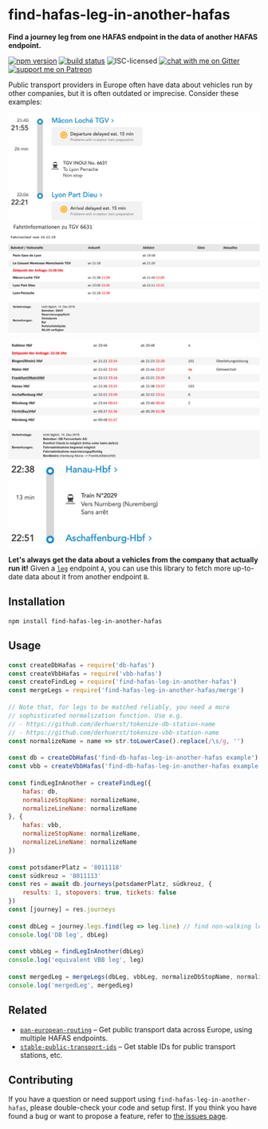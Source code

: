 # find-hafas-leg-in-another-hafas

**Find a journey leg from one HAFAS endpoint in the data of another HAFAS endpoint.**

[![npm version](https://img.shields.io/npm/v/find-hafas-leg-in-another-hafas.svg)](https://www.npmjs.com/package/find-hafas-leg-in-another-hafas)
[![build status](https://api.travis-ci.org/derhuerst/find-hafas-leg-in-another-hafas.svg?branch=master)](https://travis-ci.org/derhuerst/find-hafas-leg-in-another-hafas)
![ISC-licensed](https://img.shields.io/github/license/derhuerst/find-hafas-leg-in-another-hafas.svg)
[![chat with me on Gitter](https://img.shields.io/badge/chat%20with%20me-on%20gitter-512e92.svg)](https://gitter.im/derhuerst)
[![support me on Patreon](https://img.shields.io/badge/support%20me-on%20patreon-fa7664.svg)](https://patreon.com/derhuerst)

Public transport providers in Europe often have data about vehicles run by other companies, but it is often outdated or imprecise. Consider these examples:

![sncf.com showing TGV 6631](docs/tgv-6631-sncf.png)
![bahn.de showing TGV 6631](docs/tgv-6631-db.png)

![bahn.de showing IC 2029](docs/ic-2029-db.png)
![sncf.com showing IC 2029](docs/ic-2029-sncf.png)

**Let's always get the data about a vehicles from the company that actually run it!** Given a [`leg`](https://github.com/public-transport/friendly-public-transport-format/blob/1.2.1/spec/readme.md#journey) endpoint `A`, you can use this library to fetch more up-to-date data about it from another endpoint `B`.


## Installation

```shell
npm install find-hafas-leg-in-another-hafas
```


## Usage

```js
const createDbHafas = require('db-hafas')
const createVbbHafas = require('vbb-hafas')
const createFindLeg = require('find-hafas-leg-in-another-hafas')
const mergeLegs = require('find-hafas-leg-in-another-hafas/merge')

// Note that, for legs to be matched reliably, you need a more
// sophisticated normalization function. Use e.g.
// - https://github.com/derhuerst/tokenize-db-station-name
// - https://github.com/derhuerst/tokenize-vbb-station-name
const normalizeName = name => str.toLowerCase().replace(/\s/g, '')

const db = createDbHafas('find-db-hafas-leg-in-another-hafas example')
const vbb = createVbbHafas('find-db-hafas-leg-in-another-hafas example')

const findLegInAnother = createFindLeg({
	hafas: db,
	normalizeStopName: normalizeName,
	normalizeLineName: normalizeName
}, {
	hafas: vbb,
	normalizeStopName: normalizeName,
	normalizeLineName: normalizeName
})

const potsdamerPlatz = '8011118'
const südkreuz = '8011113'
const res = await db.journeys(potsdamerPlatz, südkreuz, {
	results: 1, stopovers: true, tickets: false
})
const [journey] = res.journeys

const dbLeg = journey.legs.find(leg => leg.line) // find non-walking leg
console.log('DB leg', dbLeg)

const vbbLeg = findLegInAnother(dbLeg)
console.log('equivalent VBB leg', leg)

const mergedLeg = mergeLegs(dbLeg, vbbLeg, normalizeDbStopName, normalizeVbbStopName)
console.log('mergedLeg', mergedLeg)
```


## Related

- [`pan-european-routing`](https://github.com/derhuerst/pan-european-routing) – Get public transport data across Europe, using multiple HAFAS endpoints.
- [`stable-public-transport-ids`](https://github.com/derhuerst/stable-public-transport-ids) – Get stable IDs for public transport stations, etc.


## Contributing

If you have a question or need support using `find-hafas-leg-in-another-hafas`, please double-check your code and setup first. If you think you have found a bug or want to propose a feature, refer to [the issues page](https://github.com/derhuerst/find-hafas-leg-in-another-hafas/issues).
